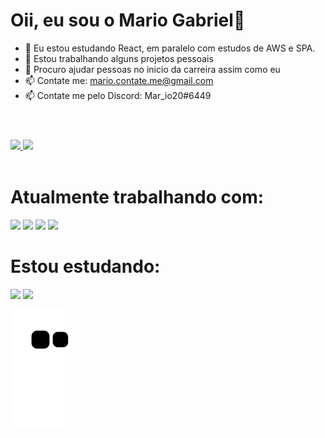 # Oii, eu sou o Mario Gabriel👋


- 🌱 Eu estou estudando React, em paralelo com estudos de AWS e SPA.
- 👯 Estou trabalhando alguns projetos pessoais 
- 🤔 Procuro ajudar pessoas no inicio da carreira assim como eu
- 📫 Contate me: mario.contate.me@gmail.com
- 📫 Contate me pelo Discord: Mar_io20#6449

#
<br/>
<div>
    <a href="https://github.com/Mar-io20">
    <img height="150em" src="https://github-readme-stats.vercel.app/api?username=Mar-io20&show_icons=true&theme=tokyonight&include_all_commits=true&count_private=true"/>
    <img height="150em" src="https://github-readme-stats.vercel.app/api/top-langs/?username=Mar-io20&layout=compact&langs_count=7&theme=tokyonight"/>
    </a>
    
</div>
<br/>

Atualmente trabalhando com:
===
<p>
<img src="https://img.shields.io/badge/HTML5-E34F26?style=for-the-badge&logo=html5&logoColor=white"/>
<img src="https://img.shields.io/badge/CSS3-1572B6?style=for-the-badge&logo=css3&logoColor=white"/>
<img src="https://img.shields.io/badge/JavaScript-F7DF1E?style=for-the-badge&logo=javascript&logoColor=black"/>
<img src="https://img.shields.io/badge/React-20232A?style=for-the-badge&logo=react&logoColor=61DAFB"/>
</p>

Estou estudando:
===

<p>
<img src="https://img.shields.io/badge/Node.js-43853D?style=for-the-badge&logo=node.js&logoColor=white"/>
<img src="https://img.shields.io/npm/types/typescript?label=%20%20&style=for-the-badge"/>
</p>

![Snake animation](https://github.com/Mar-io20/Mar-io20/blob/output/github-contribution-grid-snake.svg)
